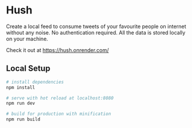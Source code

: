# Hush

Create a local feed to consume tweets of your favourite people on internet without any noise. No authentication required. All the data is stored locally on your machine. 

Check it out at https://hush.onrender.com/

## Local Setup

``` bash
# install dependencies
npm install

# serve with hot reload at localhost:8080
npm run dev

# build for production with minification
npm run build
```

